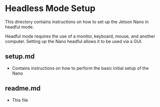 <h1>Headless Mode Setup</h1>

This directory contains instructions on how to set up the Jetson Nano in headful mode.

Headful mode requires the use of a monitor, keyboard, mouse, and another computer. 
Setting up the Nano headful allows it to be used via a GUI.

<h2>setup.md</h2>

* Contains instructions on how to perform the basic initial setup of the Nano

<h2>readme.md</h2>

* This file

